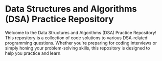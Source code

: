 # Data Structures and Algorithms (DSA) Practice Repository

Welcome to the Data Structures and Algorithms (DSA) Practice Repository! This repository is a collection of code solutions to various DSA-related programming questions. Whether you're preparing for coding interviews or simply honing your problem-solving skills, this repository is designed to help you practice and learn.
